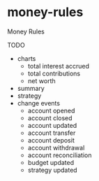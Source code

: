 # money-rules
Money Rules

TODO
* charts
  * total interest accrued
  * total contributions
  * net worth
* summary
* strategy
* change events
  * account opened
  * account closed
  * account updated
  * account transfer
  * account deposit
  * account withdrawal
  * account reconciliation
  * budget updated
  * strategy updated
